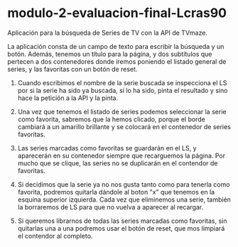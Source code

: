# modulo-2-evaluacion-final-Lcras90

Aplicación para la búsqueda de Series de TV con la API de TVmaze.

La aplicación consta de un campo de texto para escribir la búsqueda y un botón. Además, tenemos un título para la página, y dos subtítulos que pertecen 
a dos contenedores donde iremos poniendo el listado general de series, y las favoritas con un botón de reset.

1) Cuando escribimos  el nombre de la serie buscada se inspecciona el LS por si la serie ha sido ya buscada, si lo ha sido, pinta el resultado y sino
hace la petición a la API y la pinta. 

2) Una vez que tenemos el listado de series podemos seleccionar la serie como favorita, sabremos que la hemos clicado, porque el borde cambiará a un amarillo 
brillante y se colocará en el contenedor de series favoritas.

3) Las series marcadas como favoritas se guardarán en el LS, y aparecerán en su contenedor siempre que recarguemos la página. Por mucho que se clique, 
las series no se duplicarán en el contendor de favoritas. 

4) Si decidimos que la serie ya no nos gusta tanto como para tenerla como favorita, podremos quitarla dándole al boton "x" que tenemos en la esquina superior
izquierda. Cada vez que eliminemos una serie, también la borraremos de LS para que no vuelva a aparecer al recargar.

5) Si queremos librarnos de todas las series marcadas como favoritas, sin quitarlas una a una podremos usar el botón de reset,
que mos limpiará el contendor al completo.

